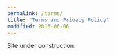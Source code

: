 ```yaml
---
permalink: /terms/
title: "Terms and Privacy Policy"
modified: 2016-06-06
---
```

Site under construction.